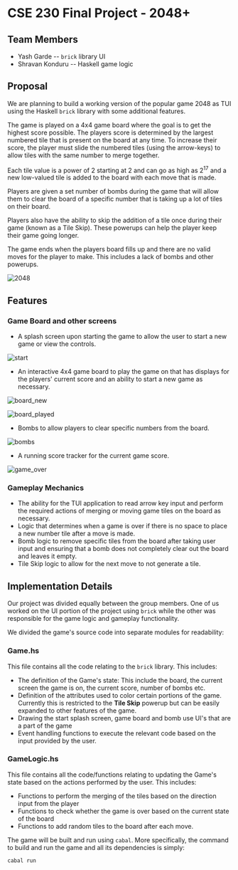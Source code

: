 # CSE 230 Final Project - 2048+

## Team Members

- Yash Garde -- `brick` library UI
- Shravan Konduru -- Haskell game logic

## Proposal
We are planning to build a working version of the popular game 2048 as TUI using the Haskell `brick` library with some additional features.

The game is played on a 4x4 game board where the goal is to get the highest score possible. The players score is determined by the largest numbered tile that is present on the board at any time. To increase their score, the player must slide the numbered tiles (using the arrow-keys) to allow tiles with the same number to merge together.

Each tile value is a power of 2 starting at 2 and can go as high as 2<sup>17</sup> and a new low-valued tile is added to the board with each move that is made.

Players are given a set number of bombs during the game that will allow them to clear the board of a specific number that is taking up a lot of tiles on their board.

Players also have the ability to skip the addition of a tile once during their game (known as a Tile Skip). These powerups can help the player keep their game going longer.

The game ends when the players board fills up and there are no valid moves for the player to make. This includes a lack of bombs and other powerups.

![2048](assets/2048.jpg)

## Features

### Game Board and other screens

- A splash screen upon starting the game to allow the user to start a new game or view the controls.

![start](assets/start_screen.png)

- An interactive 4x4 game board to play the game on that has displays for the players' current score and an ability to start a new game as necessary.

![board_new](assets/game_board_new.png)

![board_played](assets/game_board_played.png)

- Bombs to allow players to clear specific numbers from the board.

![bombs](assets/bombs.png)

- A running score tracker for the current game score.

![game_over](assets/game_over.png)


### Gameplay Mechanics

- The ability for the TUI application to read arrow key input and perform the required actions of merging or moving game tiles on the board as necessary.
- Logic that determines when a game is over if there is no space to place a new number tile after a move is made.
- Bomb logic to remove specific tiles from the board after taking user input and ensuring that a bomb does not completely clear out the board and leaves it empty.
- Tile Skip logic to allow for the next move to not generate a tile.

## Implementation Details

Our project was divided equally between the group members. One of us worked on the UI portion of the project using `brick` while the other was responsible for the game logic and gameplay functionality.

We divided the game's source code into separate modules for readability:

### Game.hs

This file contains all the code relating to the `brick` library. This includes:

- The definition of the Game's state: This include the board, the current screen the game is on, the current score, number of bombs etc.
- Definition of the attributes used to color certain portions of the game. Currently this is restricted to the **Tile Skip** powerup but can be easily expanded to other features of the game.
- Drawing the start splash screen, game board and bomb use UI's that are a part of the game
- Event handling functions to execute the relevant code based on the input provided by the user.

### GameLogic.hs

This file contains all the code/functions relating to updating the Game's state based on the actions performed by the user. This includes:

- Functions to perform the merging of the tiles based on the direction input from the player
- Functions to check whether the game is over based on the current state of the board
- Functions to add random tiles to the board after each move.

The game will be built and run using `cabal`. More specifically, the command to build and run the game and all its dependencies is simply:

``` (bash)
cabal run
```
